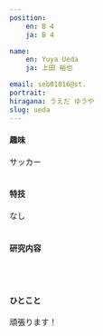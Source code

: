 ```yaml
---
position:
    en: B 4
    ja: B 4

name:
    en: Yuya Ueda
    ja: 上田 裕也

email: seb01016@st.
portrait: 
hiragana: うえだ ゆうや
slug: ueda
---
```


#### 趣味
サッカー
<br><br>

#### 特技
なし
<br><br>

#### 研究内容

<br><br>

#### ひとこと
頑張ります！
<br><br>
